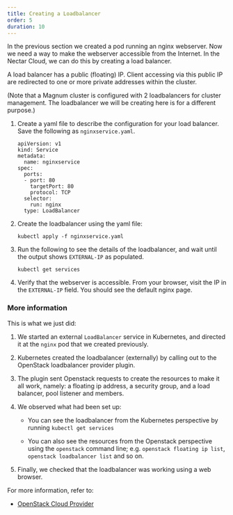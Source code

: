 ```yaml
---
title: Creating a Loadbalancer
order: 5
duration: 10
---
```


In the previous section we created a pod running an nginx webserver. Now
we need a way to make the webserver accessible from the Internet. In the
Nectar Cloud, we can do this by creating a load balancer.

A load balancer has a public (floating) IP. Client accessing via this public IP
are redirected to one or more private addresses within the cluster.

(Note that a Magnum cluster is configured with 2 loadbalancers for cluster
management.  The loadbalancer we will be creating here is for a different
purpose.)

1. Create a yaml file to describe the configuration for your load
balancer. Save the following as `nginxservice.yaml`.

   ```
   apiVersion: v1
   kind: Service
   metadata:
     name: nginxservice
   spec:
     ports:
     - port: 80
       targetPort: 80
       protocol: TCP
     selector:
       run: nginx
     type: LoadBalancer
   ```

1. Create the loadbalancer using the yaml file:

   ```
   kubectl apply -f nginxservice.yaml
   ```

1. Run the following to see the details of the loadbalancer, and wait until
   the output shows `EXTERNAL-IP` as populated.

   ```
   kubectl get services
   ```

1. Verify that the webserver is accessible.  From your browser, visit the IP
   in the `EXTERNAL-IP` field. You should see the default nginx page.

### More information

This is what we just did:

1. We started an external `LoadBalancer` service in Kubernetes, and directed it
   at the `nginx` pod that we created previously.

1. Kubernetes created the loadbalancer (externally) by calling out to the
   OpenStack loadbalancer provider plugin.

1. The plugin sent Openstack requests to create the resources to make it all
   work, namely: a floating ip address, a security group, and a load balancer,
   pool listener and members.

1. We observed what had been set up:

   - You can see the loadbalancer from the Kubernetes perspective by running
     `kubectl get services`

   - You can also see the resources from the Openstack perspective using the
     `openstack` command line; e.g. `openstack floating ip list`,
     `openstack loadbalancer list` and so on.

1. Finally, we checked that the loadbalancer was working using a web browser.

For more information, refer to:

- [OpenStack Cloud Provider](https://kubernetes.io/docs/concepts/cluster-administration/cloud-providers/#openstack)

